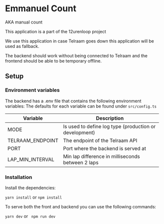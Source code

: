 # Emmanuel Count

AKA manual count

This application is a part of the 12urenloop project

We use this application in case Telraam goes down this application will be used as fallback.

The backend should work without being connected to Telraam and the frontend should be able to be temporary offline.

## Setup

### Environment variables

The backend has a .env file that contains the following environment variables:
The defaults for each variable can be found under `src/config.ts`

| Variable         | Description                                            |
|------------------|--------------------------------------------------------|
| MODE             | Is used to define log type (production or development) |
| TELRAAM_ENDPOINT | The endpoint of the Telraam API                        |
| PORT             | Port where the backend is served at                    |
| LAP_MIN_INTERVAL | Min lap difference in milliseconds between 2 laps      |

### Installation

Install the dependencies:

`yarn install` or `npm install`

To serve both the front and backend you can use the following commands:

`yarn dev` or ` npm run dev`
